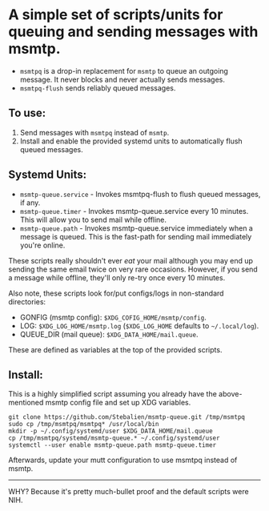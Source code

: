 # A simple set of scripts/units for queuing and sending messages with msmtp.

* `msmtpq` is a drop-in replacement for `msmtp` to queue an outgoing
  message. It never blocks and never actually sends messages.
* `msmtpq-flush` sends reliably queued messages.

## To use:

1. Send messages with `msmtpq` instead of `msmtp`.
2. Install and enable the provided systemd units to automatically flush queued
   messages.
   
## Systemd Units:

* `msmtp-queue.service` - Invokes msmtpq-flush to flush queued messages, if any.
* `msmtp-queue.timer` - Invokes msmtp-queue.service every 10 minutes. This will
  allow you to send mail while offline.
* `msmtp-queue.path` - Invokes msmtp-queue.service immediately when a message is
  queued. This is the fast-path for sending mail immediately you're online.
  
These scripts really shouldn't ever *eat* your mail although you may end up
sending the same email twice on very rare occasions. However, if you send a
message while offline, they'll only re-try once every 10 minutes.

Also note, these scripts look for/put configs/logs in non-standard directories:

* GONFIG (msmtp config): `$XDG_COFIG_HOME/msmtp/config`.
* LOG: `$XDG_LOG_HOME/msmtp.log` (`$XDG_LOG_HOME` defaults to `~/.local/log`).
* QUEUE_DIR (mail queue): `$XDG_DATA_HOME/mail.queue`.

These are defined as variables at the top of the provided scripts.

## Install:

This is a highly simplified script assuming you already have the above-mentioned 
msmtp config file and set up XDG variables.

```
git clone https://github.com/Stebalien/msmtp-queue.git /tmp/msmtpq
sudo cp /tmp/msmtpq/msmtpq* /usr/local/bin
mkdir -p ~/.config/systemd/user $XDG_DATA_HOME/mail.queue
cp /tmp/msmtpq/systemd/msmtp-queue.* ~/.config/systemd/user
systemctl --user enable msmtp-queue.path msmtp-queue.timer
```
Afterwards, update your mutt configuration to use msmtpq instead of msmtp.

---

WHY? Because it's pretty much-bullet proof and the default scripts were NIH.

